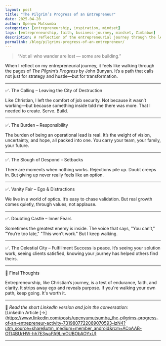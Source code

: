 ```yaml
---
layout: post
title: "The Pilgrim’s Progress of an Entrepreneur"
date: 2025-04-20
author: Upenyu Mutsumba
categories: [entrepreneurship, inspiration, mindset]
tags: [entrepreneurship, faith, business-journey, mindset, Zimbabwe]
description: A reflection of the entrepreneurial journey through the lens of The Pilgrim’s Progress. Lessons, analogies, and motivation for founders in Africa and beyond.
permalink: /blog/pilgrims-progress-of-an-entrepreneur/
---
```


> “Not all who wander are lost — some are building.”  
>
When I reflect on my entrepreneurial journey, it feels like walking through the pages of *The Pilgrim’s Progress* by John Bunyan. It’s a path that calls not just for strategy and hustle—but for transformation.

---

✅. The Calling – Leaving the City of Destruction

Like Christian, I left the comfort of job security. Not because it wasn’t working—but because something inside told me there was more. That I needed to create. Serve. Build.

---

✅. The Burden – Responsibility

The burden of being an operational lead is real. It’s the weight of vision, uncertainty, and hope, all packed into one. You carry your team, your family, your future.

---

✅. The Slough of Despond – Setbacks

There are moments when nothing works. Rejections pile up. Doubt creeps in. But giving up never really feels like an option.

---

✅. Vanity Fair – Ego & Distractions

We live in a world of optics. It’s easy to chase validation. But real growth comes quietly, through values, not applause.

---

✅. Doubting Castle – Inner Fears

Sometimes the greatest enemy is inside. The voice that says, "You can’t," "You’re too late," "This won’t work." But I keep walking.

---

✅. The Celestial City – Fulfillment
Success is peace. It’s seeing your solution work, seeing clients satisfied, knowing your journey has helped others find theirs.

---

💭 Final Thoughts

Entrepreneurship, like Christian’s journey, is a test of endurance, faith, and clarity. It strips away ego and reveals purpose. If you're walking your own path, keep going. It's worth it.

---

📎 *Read the short LinkedIn version and join the conversation:*  
[LinkedIn Article [→][(https://www.linkedin.com/posts/upenyumutsumba_the-pilgrims-progress-of-an-entrepreneur-activity-7319807722089070593-izN4?utm_source=share&utm_medium=member_android&rcm=ACoAAB-OTI4BUrHW-hh7E3waPA9LmOUBObAOYxU)](https://www.linkedin.com/posts/upenyumutsumba_the-pilgrims-progress-of-an-entrepreneur-activity-7319807722089070593-izN4?utm_source=share&utm_medium=member_android&rcm=ACoAAB-OTI4BUrHW-hh7E3waPA9LmOUBObAOYxU) <!-- Replace with real URL -->

---
